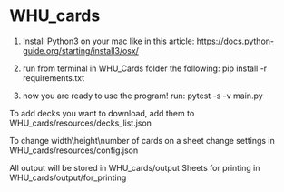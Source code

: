 # WHU_cards

1) Install Python3 on your mac like in this article:
https://docs.python-guide.org/starting/install3/osx/

2) run from terminal in WHU_Cards folder the following:
pip install -r requirements.txt

3) now you are ready to use the program! run:
pytest -s -v main.py

To add decks you want to download, add them to WHU_cards/resources/decks_list.json

To change width\height\number of cards on a sheet change settings in WHU_cards/resources/config.json

All output will be stored in WHU_cards/output
Sheets for printing in WHU_cards/output/for_printing

